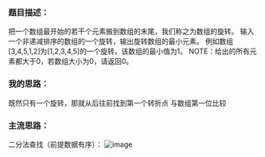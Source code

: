 ### 题目描述：
把一个数组最开始的若干个元素搬到数组的末尾，我们称之为数组的旋转。
输入一个非递减排序的数组的一个旋转，输出旋转数组的最小元素。
例如数组[3,4,5,1,2]为[1,2,3,4,5]的一个旋转，该数组的最小值为1。
NOTE：给出的所有元素都大于0，若数组大小为0，请返回0。

### 我的思路：
既然只有一个旋转，那就从后往前找到第一个转折点 与数组第一位比较

### 主流思路：

二分法查找（前提数据有序）：
![image](https://github.com/Dieterxia/Interview-algorithm-questions/blob/master/%E7%89%9B%E5%AE%A2%E7%BD%91/%E5%89%91%E6%8C%87offer/006-%E6%97%8B%E8%BD%AC%E6%95%B0%E7%BB%84%E7%9A%84%E6%9C%80%E5%B0%8F%E6%95%B0%E5%AD%97/%E4%BA%8C%E5%88%86%E6%B3%95%E5%8F%98%E7%A7%8D.png)
